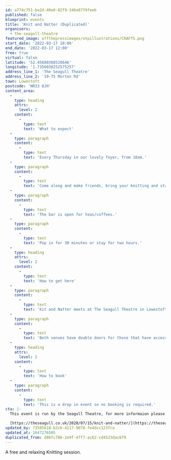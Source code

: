 ```yaml
---
id: a774c751-be2d-40e8-82f9-346e87f9feeb
published: false
blueprint: events
title: 'Knit and Natter (Duplicated)'
organisers:
  - the-seagull-theatre
featured_image: offthepressimages/otpillustrations/CRAFTS.png
start_date: '2022-03-17 10:00'
end_date: '2022-03-17 12:00'
free: true
virtual: false
latitude: '52.45680368528646'
longitude: '1.7356038252575257'
address_line_1: 'The Seagull Theatre'
address_line_2: '19-75 Morton Rd'
town: Lowestoft
postcode: 'NR33 0JH'
content_area:
  -
    type: heading
    attrs:
      level: 2
    content:
      -
        type: text
        text: 'What to expect'
  -
    type: paragraph
    content:
      -
        type: text
        text: 'Every Thursday in our lovely foyer, from 10am.'
  -
    type: paragraph
    content:
      -
        type: text
        text: 'Come along and make friends, bring your knitting and stay for a chat.'
  -
    type: paragraph
    content:
      -
        type: text
        text: 'The bar is open for teas/coffees.'
  -
    type: paragraph
    content:
      -
        type: text
        text: 'Pop in for 30 minutes or stay for two hours.'
  -
    type: heading
    attrs:
      level: 2
    content:
      -
        type: text
        text: 'How to get here'
  -
    type: paragraph
    content:
      -
        type: text
        text: 'Kit and Natter meets at The Seagull Theatre in Lowestoft.'
  -
    type: paragraph
    content:
      -
        type: text
        text: 'Both venues have double doors for those that have accessibility needs. '
  -
    type: heading
    attrs:
      level: 2
    content:
      -
        type: text
        text: 'How to book'
  -
    type: paragraph
    content:
      -
        type: text
        text: 'This is a drop in event so no booking is required.'
cta: |-
  This event is run by the Seagull Theatre, for more informaion please get in touch via:

  [https://theseagull.co.uk/2020/07/15/knit-and-natter/](https://theseagull.co.uk/2020/07/15/knit-and-natter/)
updated_by: 73585618-b2c6-4117-9078-fe4dcc123fca
updated_at: 1647276505
duplicated_from: d86fc786-2e9f-47f7-ac62-cd4523dac679
---
```

A free and relaxing Knitting session.